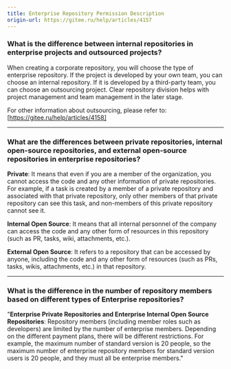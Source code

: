 ```yaml
---
title: Enterprise Repository Permission Description
origin-url: https://gitee.ru/help/articles/4157
---
```


### What is the difference between internal repositories in enterprise projects and outsourced projects?

When creating a corporate repository, you will choose the type of enterprise repository. If the project is developed by your own team, you can choose an internal repository. If it is developed by a third-party team, you can choose an outsourcing project. Clear repository division helps with project management and team management in the later stage.

For other information about outsourcing, please refer to: [https://gitee.ru/help/articles/4158]

<hr />

### **What are the differences between private repositories, internal open-source repositories, and external open-source repositories in enterprise repositories?**

**Private**: It means that even if you are a member of the organization, you cannot access the code and any other information of private repositories. For example, if a task is created by a member of a private repository and associated with that private repository, only other members of that private repository can see this task, and non-members of this private repository cannot see it.

**Internal Open Source**: It means that all internal personnel of the company can access the code and any other form of resources in this repository (such as PR, tasks, wiki, attachments, etc.).

**External Open Source**: It refers to a repository that can be accessed by anyone, including the code and any other form of resources (such as PRs, tasks, wikis, attachments, etc.) in that repository.

<hr />

### **What is the difference in the number of repository members based on different types of Enterprise repositories?**

"**Enterprise Private Repositories and Enterprise Internal Open Source Repositories**: Repository members (including member roles such as developers) are limited by the number of enterprise members. Depending on the different payment plans, there will be different restrictions. For example, the maximum number of standard version is 20 people, so the maximum number of enterprise repository members for standard version users is 20 people, and they must all be enterprise members."